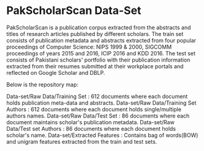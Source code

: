 # PakScholarScan Data-Set

PakScholarScan is a publication corpus extracted from the abstracts and titles of research articles published by different
scholars. The train set consists of publication metadata and abstracts extracted from four popular proceedings of Computer Science: 
NIPS 1999 & 2000, SIGCOMM proceedings of years 2015 and 2016, ICIP 2016 and KDD 2016. The test set consists of Pakistani scholars' 
portfolio with their publication information extracted from their resumes submitted at their workplace portals and reflected on Google 
Scholar and DBLP.

Below is the repository map:

Data-set/Raw Data/Training Set         : 612 documents where each document holds publication meta-data and abstracts.
Data-set/Raw Data/Training Set Authors : 612 documents where each document holds single/multiple authors names.
Data-set/Raw Data/Test Set             : 86 documents where each document maintains scholar's publication metadata. 
Data-set/Raw Data/Test set Authors     : 86 documents  where each document holds scholar's name.
Data-set/Extracted Features            : Contains bag of words(BOW) and unigram features extracted from the train and test sets.     
